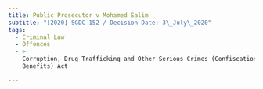 ```yaml
---
title: Public Prosecutor v Mohamed Salim
subtitle: "[2020] SGDC 152 / Decision Date: 3\_July\_2020"
tags:
  - Criminal Law
  - Offences
  - >-
    Corruption, Drug Trafficking and Other Serious Crimes (Confiscation of
    Benefits) Act

---
```


